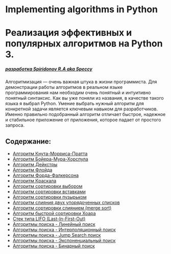 # Implementing algorithms in Python

# Реализация эффективных и популярных алгоритмов на Python 3.

##### _[разработка Spiridonov R.A aka Speccy]()_

Алгоритмизация — очень важная штука в жизни программиста.
Для демонстрации работы алгоритмов в реальном языке программирования нам необходим очень понятный и интуитивно понятный синтаксис. Как вы уже поняли из названия, в качестве такого языка я выбрал Python.
Умение выбрать нужный алгоритм для конкретной задачи является ключевым навыком для разработчиков. Именно правильно подобранный алгоритм отличает быстрое, надежное и стабильное приложение от приложения, которое падает от простого запроса.


## Содержание:

- [Алгоритм Кнута-Морриса-Пратта](https://github.com/Speccy-Rom/Implementing_algorithms_in_python/tree/master/%D0%90%D0%BB%D0%B3%D0%BE%D1%80%D0%B8%D1%82%D0%BC%D1%8B%20%D0%BF%D0%BE%D0%B8%D1%81%D0%BA%D0%B0%20%D1%81%D1%82%D1%80%D0%BE%D0%BA%D0%B8)
- [Алгоритм Бойера-Мура-Хорспула](https://github.com/Speccy-Rom/Implementing_algorithms_in_python/blob/master/%D0%90%D0%BB%D0%B3%D0%BE%D1%80%D0%B8%D1%82%D0%BC%D1%8B%20%D0%BF%D0%BE%D0%B8%D1%81%D0%BA%D0%B0%20%D1%81%D1%82%D1%80%D0%BE%D0%BA%D0%B8/The%20Boyer-Moore-Horspool%20algorithm.py)
- [Алгоритм Дейкстры](https://github.com/Speccy-Rom/Implementing_algorithms_in_python/blob/master/%D0%90%D0%BB%D0%B3%D0%BE%D1%80%D0%B8%D1%82%D0%BC%D1%8B%20%D0%B3%D1%80%D0%B0%D1%84%D0%BE%D0%B2/Dijkstra%E2%80%99s%20algorithm.py)
- [Алгоритм Флойда](https://github.com/Speccy-Rom/Implementing_algorithms_in_python/blob/master/%D0%90%D0%BB%D0%B3%D0%BE%D1%80%D0%B8%D1%82%D0%BC%D1%8B%20%D0%B3%D1%80%D0%B0%D1%84%D0%BE%D0%B2/algorithm-floyd.py)
- [Алгоритм Форда-Фалкерсона](https://github.com/Speccy-Rom/Implementing_algorithms_in_python/blob/master/%D0%90%D0%BB%D0%B3%D0%BE%D1%80%D0%B8%D1%82%D0%BC%D1%8B%20%D0%B3%D1%80%D0%B0%D1%84%D0%BE%D0%B2/algorithm-forda-fulkersona.py)
- [Алгоритм Краскала](https://github.com/Speccy-Rom/Implementing_algorithms_in_python/blob/master/%D0%90%D0%BB%D0%B3%D0%BE%D1%80%D0%B8%D1%82%D0%BC%D1%8B%20%D0%B3%D1%80%D0%B0%D1%84%D0%BE%D0%B2/algorithm-kruskal.py)
- [Алгоритм сортировки выбором](https://github.com/Speccy-Rom/Implementing_algorithms_in_python/blob/master/%D0%90%D0%BB%D0%B3%D0%BE%D1%80%D0%B8%D1%82%D0%BC%D1%8B%20%D1%81%D0%BE%D1%80%D1%82%D0%B8%D1%80%D0%BE%D0%B2%D0%BE%D0%BA/sort_select.py)
- [Алгоритм сортировки вставками](https://github.com/Speccy-Rom/Implementing_algorithms_in_python/blob/master/%D0%90%D0%BB%D0%B3%D0%BE%D1%80%D0%B8%D1%82%D0%BC%D1%8B%20%D1%81%D0%BE%D1%80%D1%82%D0%B8%D1%80%D0%BE%D0%B2%D0%BE%D0%BA/algorithm_sort_inserts.py)
- [Алгоритм сортировки пузырьком](https://github.com/Speccy-Rom/Implementing_algorithms_in_python/blob/master/%D0%90%D0%BB%D0%B3%D0%BE%D1%80%D0%B8%D1%82%D0%BC%D1%8B%20%D1%81%D0%BE%D1%80%D1%82%D0%B8%D1%80%D0%BE%D0%B2%D0%BE%D0%BA/algorithm-sort-bubble.py)
- [Алгоритм слияния двух упорядоченных списков](https://github.com/Speccy-Rom/Implementing_algorithms_in_python/blob/master/%D0%90%D0%BB%D0%B3%D0%BE%D1%80%D0%B8%D1%82%D0%BC%D1%8B%20%D1%81%D0%BE%D1%80%D1%82%D0%B8%D1%80%D0%BE%D0%B2%D0%BE%D0%BA/algorithm-sort-select.py)
- [Алгоритм сортировки слиянием (merge sort) ](https://github.com/Speccy-Rom/Implementing_algorithms_in_python/blob/master/%D0%90%D0%BB%D0%B3%D0%BE%D1%80%D0%B8%D1%82%D0%BC%D1%8B%20%D1%81%D0%BE%D1%80%D1%82%D0%B8%D1%80%D0%BE%D0%B2%D0%BE%D0%BA/algorithm-sort-merge-list.py)
- [Алгоритм быстрой сортировки Хоара](https://github.com/Speccy-Rom/Implementing_algorithms_in_python/blob/master/%D0%90%D0%BB%D0%B3%D0%BE%D1%80%D0%B8%D1%82%D0%BC%D1%8B%20%D1%81%D0%BE%D1%80%D1%82%D0%B8%D1%80%D0%BE%D0%B2%D0%BE%D0%BA/algorithm-quick-sort.py)
- [Стек типа LIFO (Last-In-First-Out)](https://github.com/Speccy-Rom/Implementing_algorithms_in_python/blob/master/%D0%A1%D1%82%D0%B5%D0%BA%20LIFO/Last-In-First-Out.py)
- [Алгоритмы поиска - Линейный поиск](https://github.com/Speccy-Rom/Implementing_algorithms_in_python/blob/master/%D0%90%D0%BB%D0%B3%D0%BE%D1%80%D0%B8%D1%82%D0%BC%D1%8B%20%D0%BF%D0%BE%D0%B8%D1%81%D0%BA%D0%B0/liner_search.py)
- [Алгоритмы поиска - Интерполяционный поиск](https://github.com/Speccy-Rom/Implementing_algorithms_in_python/blob/master/%D0%90%D0%BB%D0%B3%D0%BE%D1%80%D0%B8%D1%82%D0%BC%D1%8B%20%D0%BF%D0%BE%D0%B8%D1%81%D0%BA%D0%B0/interpol_search.py)
- [Алгоритмы поиска - Jump Search поиск](https://github.com/Speccy-Rom/Implementing_algorithms_in_python/blob/master/%D0%90%D0%BB%D0%B3%D0%BE%D1%80%D0%B8%D1%82%D0%BC%D1%8B%20%D0%BF%D0%BE%D0%B8%D1%81%D0%BA%D0%B0/Jump_Search.py)
- [Алгоритмы поиска - Экспоненциальный поиск](https://github.com/Speccy-Rom/Implementing_algorithms_in_python/blob/master/%D0%90%D0%BB%D0%B3%D0%BE%D1%80%D0%B8%D1%82%D0%BC%D1%8B%20%D0%BF%D0%BE%D0%B8%D1%81%D0%BA%D0%B0/Exponential_search.py)
- [Алгоритмы поиска - Бинарный поиск](https://github.com/Speccy-Rom/Implementing_algorithms_in_python/blob/master/%D0%90%D0%BB%D0%B3%D0%BE%D1%80%D0%B8%D1%82%D0%BC%D1%8B%20%D0%BF%D0%BE%D0%B8%D1%81%D0%BA%D0%B0/binarn_search.py)


